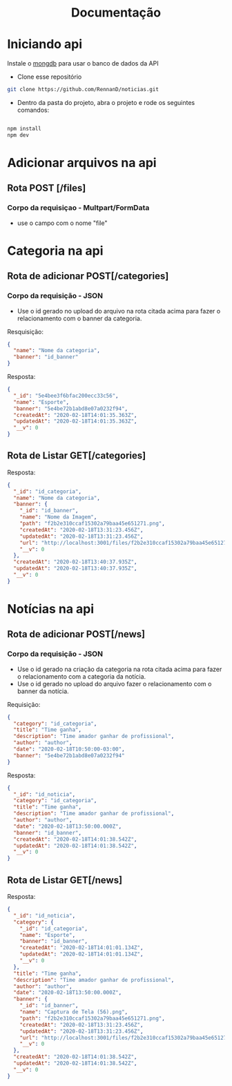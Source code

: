 <h1 align="center">Documentação</h1>

# Iniciando api

Instale o [mongdb](https://www.mongodb.com/download-center/community) para usar o banco de dados da API

- Clone esse repositório

```bash
git clone https://github.com/RennanD/noticias.git
```

- Dentro da pasta do projeto, abra o projeto e rode os seguintes comandos:

```bash

npm install
npm dev

```

# Adicionar arquivos na api

## Rota POST [/files]

### Corpo da requisiçao - Multpart/FormData

- use o campo com o nome "file"

# Categoria na api

## Rota de adicionar POST[/categories]

### Corpo da requisição - JSON

- Use o id gerado no upload do arquivo na rota citada acima para fazer o relacionamento com o banner da categoria.

Resquisição:

```json
{
  "name": "Nome da categoria",
  "banner": "id_banner"
}
```

Resposta:

```json
{
  "_id": "5e4bee3f6bfac200ecc33c56",
  "name": "Esporte",
  "banner": "5e4be72b1abd8e07a0232f94",
  "createdAt": "2020-02-18T14:01:35.363Z",
  "updatedAt": "2020-02-18T14:01:35.363Z",
  "__v": 0
}
```

## Rota de Listar GET[/categories]

Resposta:

```json
{
  "_id": "id_categoria",
  "name": "Nome da categoria",
  "banner": {
    "_id": "id_banner",
    "name": "Nome da Imagem",
    "path": "f2b2e310ccaf15302a79baa45e651271.png",
    "createdAt": "2020-02-18T13:31:23.456Z",
    "updatedAt": "2020-02-18T13:31:23.456Z",
    "url": "http://localhost:3001/files/f2b2e310ccaf15302a79baa45e651271.png",
    "__v": 0
  },
  "createdAt": "2020-02-18T13:40:37.935Z",
  "updatedAt": "2020-02-18T13:40:37.935Z",
  "__v": 0
}
```

# Notícias na api

## Rota de adicionar POST[/news]

### Corpo da requisição - JSON

- Use o id gerado na criação da categoria na rota citada acima para fazer o relacionamento com a categoria da notícia.
- Use o id gerado no upload do arquivo fazer o relacionamento com o banner da notícia.

Requisição:

```json
{
  "category": "id_categoria",
  "title": "Time ganha",
  "description": "Time amador ganhar de profissional",
  "author": "author",
  "date": "2020-02-18T10:50:00-03:00",
  "banner": "5e4be72b1abd8e07a0232f94"
}
```

Resposta:

```json
{
  "_id": "id_noticia",
  "category": "id_categoria",
  "title": "Time ganha",
  "description": "Time amador ganhar de profissional",
  "author": "author",
  "date": "2020-02-18T13:50:00.000Z",
  "banner": "id_banner",
  "createdAt": "2020-02-18T14:01:38.542Z",
  "updatedAt": "2020-02-18T14:01:38.542Z",
  "__v": 0
}
```

## Rota de Listar GET[/news]

Resposta:

```json
{
  "_id": "id_noticia",
  "category": {
    "_id": "id_categoria",
    "name": "Esporte",
    "banner": "id_banner",
    "createdAt": "2020-02-18T14:01:01.134Z",
    "updatedAt": "2020-02-18T14:01:01.134Z",
    "__v": 0
  },
  "title": "Time ganha",
  "description": "Time amador ganhar de profissional",
  "author": "author",
  "date": "2020-02-18T13:50:00.000Z",
  "banner": {
    "_id": "id_banner",
    "name": "Captura de Tela (56).png",
    "path": "f2b2e310ccaf15302a79baa45e651271.png",
    "createdAt": "2020-02-18T13:31:23.456Z",
    "updatedAt": "2020-02-18T13:31:23.456Z",
    "url": "http://localhost:3001/files/f2b2e310ccaf15302a79baa45e651271.png",
    "__v": 0
  },
  "createdAt": "2020-02-18T14:01:38.542Z",
  "updatedAt": "2020-02-18T14:01:38.542Z",
  "__v": 0
}
```
